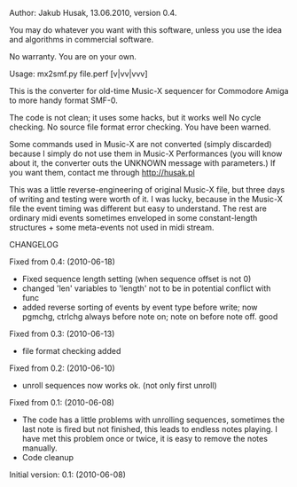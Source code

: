  Author: Jakub Husak, 13.06.2010, version 0.4.

 You may do whatever you want with this software, unless you use the idea and algorithms in commercial software.
 
 No warranty. You are on your own.

 Usage: mx2smf.py file.perf [v|vv|vvv]

 This is the converter for old-time Music-X sequencer for Commodore Amiga
 to more handy format SMF-0.

 The code is not clean; it uses some hacks, but it works well
 No cycle checking. No source file format error checking. You have been warned.

 Some commands used in Music-X are not converted (simply discarded) because I simply do not use them in Music-X Performances (you will know about it, the converter outs the UNKNOWN message with parameters.)
 If you want them, contact me through http://husak.pl

 This was a little reverse-engineering of original Music-X file, but three days of writing and testing were worth of it.
 I was lucky, because in the Music-X file the event timing was different but easy to understand.
 The rest are ordinary midi events sometimes enveloped in some constant-length structures + some meta-events not used in midi stream.

 CHANGELOG

 Fixed from 0.4: (2010-06-18)
 - Fixed sequence length setting (when sequence offset is not 0)
 - changed 'len' variables to 'length' not to be in potential conflict with func
 - added reverse sorting of events by event type before write;
   now pgmchg, ctrlchg always before note on; note on before note off. good
 
 Fixed from 0.3: (2010-06-13)
 - file format checking added
 
 Fixed from 0.2: (2010-06-10)
 - unroll sequences now works ok. (not only first unroll)
 
 Fixed from 0.1: (2010-06-08)
 - The code has a little problems with unrolling sequences, sometimes the last note is fired
 but not finished, this leads to endless notes playing. I have met this problem once or twice,
 it is easy to remove the notes manually.
 - Code cleanup

 Initial version: 0.1: (2010-06-08)


